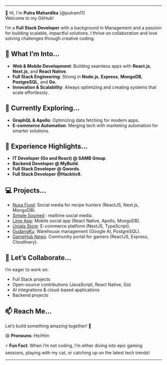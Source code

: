 
---

👋 Hi, I'm **Putra Mahardika** (@putram11)  
Welcome to my GitHub!

I’m a **Full Stack Developer** with a background in Management and a passion for building scalable, impactful solutions. I thrive on collaboration and love solving challenges through creative coding.

## 👀 What I’m Into...
- **Web & Mobile Development**: Building seamless apps with **React.js**, **Next.js**, and **React Native**.
- **Full Stack Engineering**: Strong in **Node.js**, **Express**, **MongoDB**, **PostgreSQL**, and **Go**.
- **Innovation & Scalability**: Always optimizing and creating systems that scale effortlessly.

## 🌱 Currently Exploring...
- **GraphQL & Apollo**: Optimizing data fetching for modern apps.
- **E-commerce Automation**: Merging tech with marketing automation for smarter solutions.

## 💼 Experience Highlights...
- **IT Developer (Go and React) @ SAMB Group**.
- **Backend Developer @ MyBuild**.
- **Full Stack Developer @ Qwords**.
- **Full Stack Developer @Hacktiv8**.
  
## 💻 Projects...
- [Nusa Food](https://github.com/Nusa-Foods): Social media for recipe hunters (ReactJS, Next.js, MongoDB).
- [Simple Sosmed](https://github.com/tim-huru-hara) : realtime social media.
- [Lime App](https://github.com/putram11/LimeAPP): Mobile social app (React Native, Apollo, MongoDB).
- [Uniqla Store](https://github.com/putram11/Uniqla-store): E-commerce platform (NextJS, TypeScript).
- [GudangKu](https://github.com/putram11/GudangKU): Warehouse management (Google AI, PostgreSQL).
- [GameHub News](https://github.com/putram11/GameHub): Community portal for gamers (ReactJS, Express, Cloudinary).

## 💞️ Let’s Collaborate...
I’m eager to work on:
- Full Stack projects
- Open-source contributions (JavaScript, React Native, Go)
- AI integrations & cloud-based applications
- Backend projects

## 📫 Reach Me...
Let’s build something amazing together! 🚀

😄 **Pronouns**: He/Him

⚡ **Fun Fact**: When I’m not coding, I’m either diving into epic gaming sessions, playing with my cat, or catching up on the latest tech trends!

---
